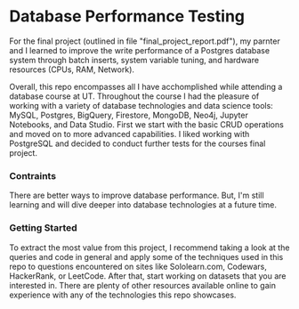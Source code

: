 # Database Performance Testing

For the final project (outlined in file "final_project_report.pdf"), my parnter and I learned to improve the write performance of a Postgres database system through batch inserts, system variable tuning, and hardware resources (CPUs, RAM, Network).

Overall, this repo encompasses all I have acchomplished while attending a database course at UT. Throughout the course I had the pleasure of working with a variety of database technologies and data science tools: MySQL, Postgres, BigQuery, Firestore, MongoDB, Neo4j, Jupyter Notebooks, and Data Studio. First we start with the basic CRUD operations and moved on to more advanced capabilities. I liked working with PostgreSQL and decided to conduct further tests for the courses final project. 

### Contraints

There are better ways to improve database performance. But, I'm still learning and will dive deeper into database technologies at a future time.

### Getting Started

To extract the most value from this project, I  recommend taking a look at the queries and code in general and apply some of the techniques used in this repo to questions encountered on sites like  Sololearn.com, Codewars, HackerRank, or LeetCode. After that, start working on datasets that you are interested in. There are plenty of other resources available online to gain experience with any of the technologies this repo showcases.

